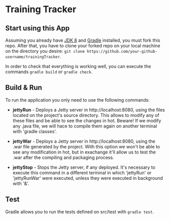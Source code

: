 # Training Tracker

## Start using this App

Assuming you already have [JDK 8](http://www.oracle.com/technetwork/java/javase/downloads/jdk8-downloads-2133151.html) and [Gradle](https://docs.gradle.org/current/userguide/installation.html) installed, you must fork this repo. After that, you have to clone your forked repo on your local machine on the directory you desire: `git clone https://github.com/your-github-username/trainingTracker`.

In order to check that everything is working well, you can execute the commands `gradle build` or `gradle check`.

## Build & Run

To run the application you only need to use the following commands:

- **jettyRun** - Deploys a Jetty server in http://localhost:8080, using the files located on the project's source directory.
This allows to modify any of these files and be able to see the changes in hot. Beware! If we modify any .java file, 
we will hace to compile them again on another terminal with 'gradle classes'.

- **jettyWar** - Deploys a Jetty server in http://localhost:8080, using the .war file generated by the project. With this option
we won't be able to see any modification in hot, but in exachange it'll allow us to test the .war after the compiling and 
packaging process.

- **jettyStop** - Stops the Jetty server, if any deployed. It's necessary to execute this command in a different terminal in which
'jettyRun' or 'jettyRunWar' were executed, unless they were executed in background with '&'.

## Test

Gradle allows you to run the tests defined on src/test with `gradle test`.
